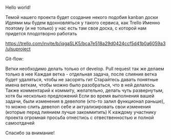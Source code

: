 Hello world!

Темой нашего проекта будет создание некого подобия kanban доски
Идеями мы будем вдохновляться у такого сервиса, как Trello
Именно поэтому (и не только) у нас есть там своя доска, с которой нам придется плодотворно работать

https://trello.com/invite/b/iqgaSLK5/bca7e518a29d0424ccf5d41b0a6059a3/ulsuproject

Git-flow:

Ветки необходимо делать только от develop. Pull request так же делаем только в нее
Каждая ветка - отдельная задача, после слияния ветка будет удаляться, чтобы не засорять гит
Старайтесь давать понятные имена веткам, чтобы можно было разобраться, что в ней делалось
Также комментарий к коммиту, желательно, делать чуть развернутым, хотя бы несколько предложений
Если во время выполнения вашей задачи, были изменения в девелопе (кто-то залил функционал раньше), то можно слить девелоп себе и актуализировать свои изменения (которые перед лиянием лучше закоммитить)
К каждому участнику проекта огромная просьба отнестись с отвественностью и полной самоотдачей

Спасибо за внимание!
